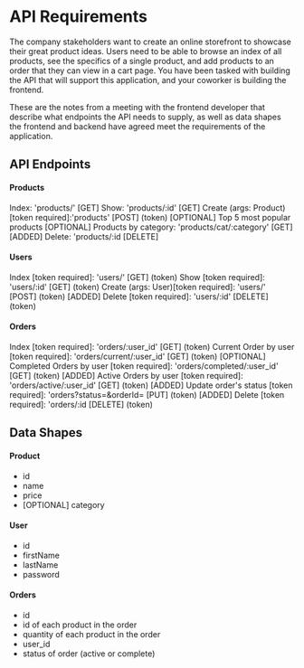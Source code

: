 # API Requirements
The company stakeholders want to create an online storefront to showcase their great product ideas. Users need to be able to browse an index of all products, see the specifics of a single product, and add products to an order that they can view in a cart page. You have been tasked with building the API that will support this application, and your coworker is building the frontend.

These are the notes from a meeting with the frontend developer that describe what endpoints the API needs to supply, as well as data shapes the frontend and backend have agreed meet the requirements of the application. 

## API Endpoints
#### Products
Index: 'products/' [GET]
Show: 'products/:id' [GET]
Create (args: Product)[token required]:'products' [POST] (token)
[OPTIONAL] Top 5 most popular products
[OPTIONAL] Products by category: 'products/cat/:category' [GET]
[ADDED] Delete: 'products/:id [DELETE]

#### Users
Index [token required]: 'users/' [GET] (token)
Show [token required]: 'users/:id' [GET] (token)
Create (args: User)[token required]: 'users/' [POST] (token)
[ADDED] Delete [token required]: 'users/:id' [DELETE] (token)

#### Orders
Index [token required]: 'orders/:user_id' [GET] (token)
Current Order by user [token required]: 'orders/current/:user_id' [GET] (token)
[OPTIONAL] Completed Orders by user [token required]: 'orders/completed/:user_id' [GET] (token)
[ADDED] Active Orders by user [token required]: 'orders/active/:user_id' [GET] (token)
[ADDED] Update order's status [token required]: 'orders?status=<status>&orderId=<order id> [PUT] (token)
[ADDED] Delete [token required]: 'orders/:id [DELETE] (token)


## Data Shapes
#### Product
-  id
- name
- price
- [OPTIONAL] category

#### User
- id
- firstName
- lastName
- password

#### Orders
- id
- id of each product in the order
- quantity of each product in the order
- user_id
- status of order (active or complete)

